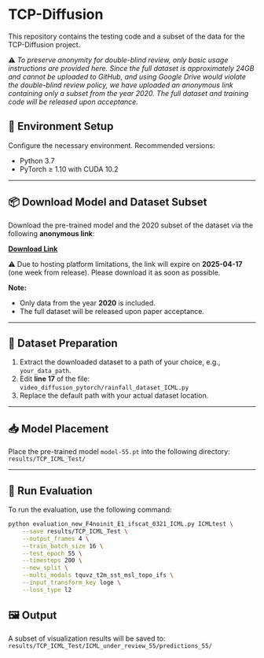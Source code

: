 # TCP-Diffusion

This repository contains the testing code and a subset of the data for the TCP-Diffusion project.

⚠️ *To preserve anonymity for double-blind review, only basic usage instructions are provided here. Since the full dataset is approximately 24GB and cannot be uploaded to GitHub, and using Google Drive would violate the double-blind review policy, we have uploaded an anonymous link containing only a subset from the year 2020. The full dataset and training code will be released upon acceptance.*

## 🔧 Environment Setup

Configure the necessary environment. Recommended versions:

- Python 3.7  
- PyTorch ≥ 1.10 with CUDA 10.2

---

## 📦 Download Model and Dataset Subset

Download the pre-trained model and the 2020 subset of the dataset via the following **anonymous link**:

**[Download Link](https://limewire.com/d/xVLfW#xm09zX9x5M)**

⚠️ Due to hosting platform limitations, the link will expire on **2025-04-17** (one week from release). Please download it as soon as possible.

**Note:**
- Only data from the year **2020** is included.
- The full dataset will be released upon paper acceptance.

---

## 📁 Dataset Preparation

1. Extract the downloaded dataset to a path of your choice, e.g., `your_data_path`.
2. Edit **line 17** of the file: `video_diffusion_pytorch/rainfall_dataset_ICML.py`
3. Replace the default path with your actual dataset location.

---

## 📥 Model Placement

Place the pre-trained model `model-55.pt` into the following directory: `results/TCP_ICML_Test/`

---

## 🚀 Run Evaluation

To run the evaluation, use the following command:

```bash
python evaluation_new_F4noinit_E1_ifscat_0321_ICML.py ICMLtest \
    --save results/TCP_ICML_Test \
    --output_frames 4 \
    --train_batch_size 16 \
    --test_epoch 55 \
    --timesteps 200 \
    --new_split \
    --multi_modals tquvz_t2m_sst_msl_topo_ifs \
    --input_transform_key loge \
    --loss_type l2
```
## 🖼️ Output

A subset of visualization results will be saved to: `results/TCP_ICML_Test/ICML_under_review_55/predictions_55/`

